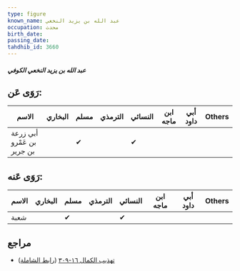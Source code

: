 ```yaml
---
type: figure
known_name: عبد الله بن يزيد النخعي
occupation: محدث
birth_date:
passing_date:
tahdhib_id: 3660
---
```

##### عبد الله بن يزيد النخعي الكوفي

## رَوَى عَن:
| الاسم                      | البخاري | مسلم | الترمذي | النسائي | ابن ماجه | أبي داود | Others |
| -------------------------- | ------- | ---- | ------- | ------- | -------- | -------- | ------ |
| أبي زرعة بن عَمْرو بن جرير |         | ✔    |         | ✔       |          |          |        |
## رَوَى عَنه:
| الاسم | البخاري | مسلم | الترمذي | النسائي | ابن ماجه | أبي داود | Others |
| ----- | ------- | ---- | ------- | ------- | -------- | -------- | ------ |
| شعبة  |         | ✔    |         | ✔       |          |          |        |
## مراجع
- [تهذيب الكمال ١٦-٣٠٩](obsidian://open?vault=Tahdhib-al-Kamal&file=Figures/٣٦٦٠-عبد%20الله%20بن%20يزيد%20النخعي%20الكوفي) ([رابط الشاملة](https://shamela.ws/book/3722/8302))